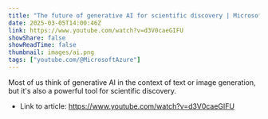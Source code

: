 ```yaml
---
title: "The future of generative AI for scientific discovery | Microsoft Research"
date: 2025-03-05T14:00:46Z
link: https://www.youtube.com/watch?v=d3V0caeGIFU
showShare: false
showReadTime: false
thumbnail: images/ai.png
tags: ["youtube.com/@MicrosoftAzure"]
---
```

Most of us think of generative AI in the context of text or image generation, but it's also a powerful tool for scientific discovery.

- Link to article: https://www.youtube.com/watch?v=d3V0caeGIFU